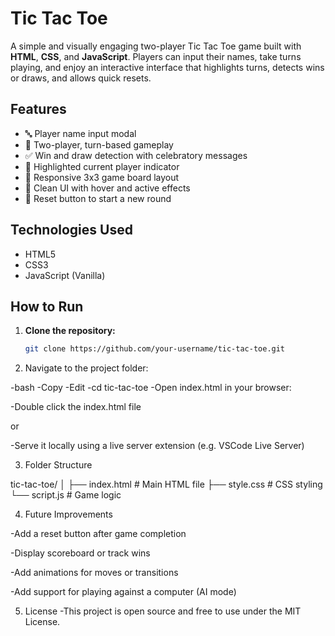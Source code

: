 # Tic Tac Toe

A simple and visually engaging two-player Tic Tac Toe game built with **HTML**, **CSS**, and **JavaScript**. Players can input their names, take turns playing, and enjoy an interactive interface that highlights turns, detects wins or draws, and allows quick resets.

## Features

- 🔤 Player name input modal
- 🔁 Two-player, turn-based gameplay
- ✅ Win and draw detection with celebratory messages
- 🎯 Highlighted current player indicator
- 📱 Responsive 3x3 game board layout
- 🎨 Clean UI with hover and active effects
- 🔄 Reset button to start a new round

## Technologies Used

- HTML5
- CSS3
- JavaScript (Vanilla)

## How to Run

1. **Clone the repository:**

   ```bash
   git clone https://github.com/your-username/tic-tac-toe.git

   ```

2. Navigate to the project folder:

-bash
-Copy
-Edit
-cd tic-tac-toe
-Open index.html in your browser:

-Double click the index.html file

or

-Serve it locally using a live server extension (e.g. VSCode Live Server)

3. Folder Structure

tic-tac-toe/
│
├── index.html # Main HTML file
├── style.css # CSS styling
└── script.js # Game logic

4. Future Improvements

-Add a reset button after game completion

-Display scoreboard or track wins

-Add animations for moves or transitions

-Add support for playing against a computer (AI mode)

5. License
   -This project is open source and free to use under the MIT License.
